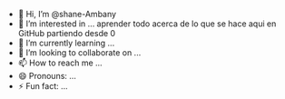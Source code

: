 - 👋 Hi, I’m @shane-Ambany
- 👀 I’m interested in ... aprender todo acerca de lo que se hace aqui en GitHub partiendo desde 0
- 🌱 I’m currently learning ...
- 💞️ I’m looking to collaborate on ...
- 📫 How to reach me ...
- 😄 Pronouns: ...
- ⚡ Fun fact: ...

<!---
shane-Ambany/shane-Ambany is a ✨ special ✨ repository because its `README.md` (this file) appears on your GitHub profile.
You can click the Preview link to take a look at your changes.
--->
